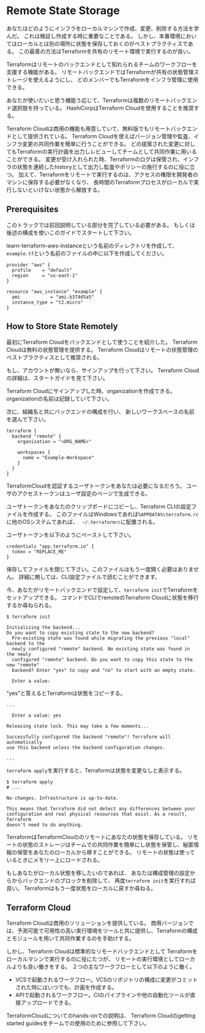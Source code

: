 # Remote State Storage
あなたはどのようにインフラをローカルマシンで作成、変更、削除する方法を学んだ。
これは検証し作成する時に重要なことである。
しかし、本番環境においてはローカルとは別の場所に状態を保存しておくのがベストプラクティスである。
この最善の方法はTerraformを共有のリモート環境で実行するのが良い。

Terraformはリモートのバックエンドとして知れられるチームのワークフローを支援する機能がある。
リモートバックエンドではTerraformが共有の状態管理ストレージを使えるようにし、
どのメンバーでもTerraformをインフラ管理に使用できる。

あなたが使いたいと思う機能う応じて、Terraformは複数のリモートバックエンド選択肢を持っている。
HashiCorpはTerraform Cloudを使用することを推奨する。

Terraform Cloudは商用の機能も用意していて、無料版でもリモートバックエンドとして提供されている。
Terraform Cloudを使えばバージョン管理や監査、インフラ変更の共同作業を簡単に行うことができる。
どの提案された変更に対してもTerraformの実行計画を出力しレビューしてチームとして共同作業に用いることができる。
変更が受け入れられた時、Terraformのログは保管され、インフラの状態を連続したhistoryとして出力し監査やポリシーの施行するのに役に立つ。
加えて、Terraformをリモートで実行するのは、アクセスの権限を開発者のマシンに保存する必要がなくなり、
長時間のTerraformプロセスがローカルで実行しないといけない状態から解放する。

## Prerequisites
このトラックでは前回説明している部分を完了している必要がある。
もしくは後述の構成を使いこのガイドでスタートして下さい。

learn-terraform-aws-instanceという名前のディレクトリを作成して、
`example.tf`という名前のファイルの中に以下を作成してください。

```
provider "aws" {
  profile    = "default"
  region     = "us-east-1"
}

resource "aws_instance" "example" {
  ami           = "ami-b374d5a5"
  instance_type = "t2.micro"
}
```

## How to Store State Remotely
最初にTerraform Cloudをバックエンドとして使うことを紹介した。
Terraform Cloudは無料の状態管理を提供する。
Terraform Cloudはリモートの状態管理のベストプラクティスとして推奨される。

もし、アカウントが無いなら、サインアップを行って下さい。
Terraform Cloudの詳細は、スタートガイドを見て下さい。

Terraform Cloudにサインアップした時、organizationを作成できる。
organizationの名前は記録していて下さい。

次に、組織名と共にバックエンドの構成を行い、
新しいワークスペースの名前を選んで下さい。

```
terraform {
  backend "remote" {
    organization = "<ORG_NAME>"

    workspaces {
      name = "Example-Workspace"
    }
  }
}
```

TerraformCloudを認証するユーザトークンをあなたは必要になるだろう。
ユーザのアクセストークンはユーザ設定のページで生成できる。


ユーザトークンをあなたのクリップボードにコピーし、Terraform CLIの設定ファイルを作成する。
このファイルはWindowsであれば`%APPDATA%\terraform.rc`に他のOSシステムであれば、
` ~/.terraformrc`に配置される。

ユーザトークンを以下のようにペーストして下さい。

```
credentials "app.terraform.io" {
  token = "REPLACE_ME"
}
```

保存してファイルを閉じて下さい。このファイルはもう一度開く必要はありません。
詳細に関しては、CLI設定ファイルで読むことができます。

今、あなたがリモートバックエンドで設定して、`terraform init`でTerraformをセットアップできる。
コマンドでCLIでremoteのTerraform Cloudに状態を移行するか尋ねられる。

```
$ terraform init

Initializing the backend...
Do you want to copy existing state to the new backend?
  Pre-existing state was found while migrating the previous "local" backend to the
  newly configured "remote" backend. No existing state was found in the newly
  configured "remote" backend. Do you want to copy this state to the new "remote"
  backend? Enter "yes" to copy and "no" to start with an empty state.

  Enter a value:
```

"yes"と答えるとTerraformは状態をコピーする。

```
...

  Enter a value: yes

Releasing state lock. This may take a few moments...

Successfully configured the backend "remote"! Terraform will automatically
use this backend unless the backend configuration changes.

...
```

`terraform apply`を実行すると、Terraformは状態を変更なしと表示する。

```
$ terraform apply
# ...

No changes. Infrastructure is up-to-date.

This means that Terraform did not detect any differences between your
configuration and real physical resources that exist. As a result, Terraform
doesn't need to do anything.
```

TerraformはTerraformClouののリモートにあなたの状態を保存している。
リモートの状態のストレージはチームでの共同作業を簡単にし状態を保管し、秘匿情報の保管をあなたのローカルから移すことができる。
リモートの状態は使っているときにメモリー上にロードされる。

もしあなたがローカル状態を移したいのであれば、
あなたは構成管理の設定からからバックエンドのブロックを削除して、
再度`terraform init`を実行すれば良い。
Terraformはもう一度状態をローカルに戻すか尋ねる。

## Terraform Cloud
Terraform Cloudは商用のソリューションを提供している。
商用バージョンでは、予測可能で可用性の高い実行環境をツールと共に提供し、Terraformの構成とモジュールを用いて共同作業するのを手助けする。

しかし、Terraform Cloudは標準的なリモードバックエンドとして
Terraformをローカルマシンで実行するのに役にたつが、
リモートの実行環境としてローカルよりも良い働きをする。
２つの主なワークフローとして以下のように働く。
- VCSで起動されるワークフロー。VCSのリポジトリの構成に変更がコミットされた時にはいつでも、計画を作成する。
- APIで起動されるワークフロー。CIのパイプラインや他の自動化ツールが直接アップロードできる。

TerraformCloudについてのhands-onでの説明は、
Terraform Cloudのgetting started guidesをチームでの使用のために参照して下さい。
